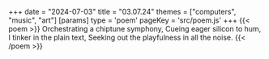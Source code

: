 +++
date = "2024-07-03"
title = "03.07.24"
themes = ["computers", "music", "art"]
[params]
  type = 'poem'
  pageKey = 'src/poem.js'
+++
{{< poem >}}
Orchestrating a chiptune symphony,
Cueing eager silicon to hum,
I tinker in the plain text,
Seeking out the playfulness in all the noise.
{{< /poem >}}